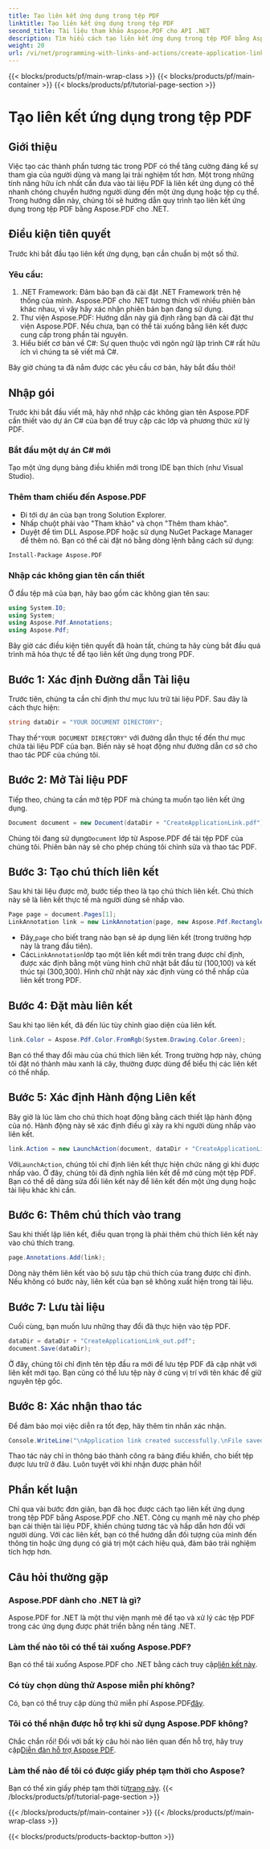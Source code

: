 ```yaml
---
title: Tạo liên kết ứng dụng trong tệp PDF
linktitle: Tạo liên kết ứng dụng trong tệp PDF
second_title: Tài liệu tham khảo Aspose.PDF cho API .NET
description: Tìm hiểu cách tạo liên kết ứng dụng trong tệp PDF bằng Aspose.PDF cho .NET. Hướng dẫn từng bước để tăng cường tính tương tác trong tệp PDF của bạn.
weight: 20
url: /vi/net/programming-with-links-and-actions/create-application-link/
---
```


{{< blocks/products/pf/main-wrap-class >}}
{{< blocks/products/pf/main-container >}}
{{< blocks/products/pf/tutorial-page-section >}}

# Tạo liên kết ứng dụng trong tệp PDF

## Giới thiệu

Việc tạo các thành phần tương tác trong PDF có thể tăng cường đáng kể sự tham gia của người dùng và mang lại trải nghiệm tốt hơn. Một trong những tính năng hữu ích nhất cần đưa vào tài liệu PDF là liên kết ứng dụng có thể nhanh chóng chuyển hướng người dùng đến một ứng dụng hoặc tệp cụ thể. Trong hướng dẫn này, chúng tôi sẽ hướng dẫn quy trình tạo liên kết ứng dụng trong tệp PDF bằng Aspose.PDF cho .NET.

## Điều kiện tiên quyết

Trước khi bắt đầu tạo liên kết ứng dụng, bạn cần chuẩn bị một số thứ. 

### Yêu cầu:
1. .NET Framework: Đảm bảo bạn đã cài đặt .NET Framework trên hệ thống của mình. Aspose.PDF cho .NET tương thích với nhiều phiên bản khác nhau, vì vậy hãy xác nhận phiên bản bạn đang sử dụng.
2. Thư viện Aspose.PDF: Hướng dẫn này giả định rằng bạn đã cài đặt thư viện Aspose.PDF. Nếu chưa, bạn có thể tải xuống bằng liên kết được cung cấp trong phần tài nguyên. 
3. Hiểu biết cơ bản về C#: Sự quen thuộc với ngôn ngữ lập trình C# rất hữu ích vì chúng ta sẽ viết mã C#.

Bây giờ chúng ta đã nắm được các yêu cầu cơ bản, hãy bắt đầu thôi!

## Nhập gói

Trước khi bắt đầu viết mã, hãy nhớ nhập các không gian tên Aspose.PDF cần thiết vào dự án C# của bạn để truy cập các lớp và phương thức xử lý PDF.

### Bắt đầu một dự án C# mới
Tạo một ứng dụng bảng điều khiển mới trong IDE bạn thích (như Visual Studio).

### Thêm tham chiếu đến Aspose.PDF
- Đi tới dự án của bạn trong Solution Explorer.
- Nhấp chuột phải vào "Tham khảo" và chọn "Thêm tham khảo".
- Duyệt để tìm DLL Aspose.PDF hoặc sử dụng NuGet Package Manager để thêm nó. Bạn có thể cài đặt nó bằng dòng lệnh bằng cách sử dụng:
```bash
Install-Package Aspose.PDF
```

### Nhập các không gian tên cần thiết
Ở đầu tệp mã của bạn, hãy bao gồm các không gian tên sau:
```csharp
using System.IO;
using System;
using Aspose.Pdf.Annotations;
using Aspose.Pdf;
```

Bây giờ các điều kiện tiên quyết đã hoàn tất, chúng ta hãy cùng bắt đầu quá trình mã hóa thực tế để tạo liên kết ứng dụng trong PDF.

## Bước 1: Xác định Đường dẫn Tài liệu

Trước tiên, chúng ta cần chỉ định thư mục lưu trữ tài liệu PDF. Sau đây là cách thực hiện:

```csharp
string dataDir = "YOUR DOCUMENT DIRECTORY";
```

 Thay thế`"YOUR DOCUMENT DIRECTORY"` với đường dẫn thực tế đến thư mục chứa tài liệu PDF của bạn. Biến này sẽ hoạt động như đường dẫn cơ sở cho thao tác PDF của chúng tôi.

## Bước 2: Mở Tài liệu PDF

Tiếp theo, chúng ta cần mở tệp PDF mà chúng ta muốn tạo liên kết ứng dụng.

```csharp
Document document = new Document(dataDir + "CreateApplicationLink.pdf");
```

 Chúng tôi đang sử dụng`Document` lớp từ Aspose.PDF để tải tệp PDF của chúng tôi. Phiên bản này sẽ cho phép chúng tôi chỉnh sửa và thao tác PDF.

## Bước 3: Tạo chú thích liên kết

Sau khi tài liệu được mở, bước tiếp theo là tạo chú thích liên kết. Chú thích này sẽ là liên kết thực tế mà người dùng sẽ nhấp vào.

```csharp
Page page = document.Pages[1];
LinkAnnotation link = new LinkAnnotation(page, new Aspose.Pdf.Rectangle(100, 100, 300, 300));
```

-  Đây,`page` cho biết trang nào bạn sẽ áp dụng liên kết (trong trường hợp này là trang đầu tiên).
-  Các`LinkAnnotation`lớp tạo một liên kết mới trên trang được chỉ định, được xác định bằng một vùng hình chữ nhật bắt đầu từ (100,100) và kết thúc tại (300,300). Hình chữ nhật này xác định vùng có thể nhấp của liên kết trong PDF.

## Bước 4: Đặt màu liên kết

Sau khi tạo liên kết, đã đến lúc tùy chỉnh giao diện của liên kết.

```csharp
link.Color = Aspose.Pdf.Color.FromRgb(System.Drawing.Color.Green);
```

Bạn có thể thay đổi màu của chú thích liên kết. Trong trường hợp này, chúng tôi đặt nó thành màu xanh lá cây, thường được dùng để biểu thị các liên kết có thể nhấp.

## Bước 5: Xác định Hành động Liên kết

Bây giờ là lúc làm cho chú thích hoạt động bằng cách thiết lập hành động của nó. Hành động này sẽ xác định điều gì xảy ra khi người dùng nhấp vào liên kết.

```csharp
link.Action = new LaunchAction(document, dataDir + "CreateApplicationLink.pdf");
```

 Với`LaunchAction`, chúng tôi chỉ định liên kết thực hiện chức năng gì khi được nhấp vào. Ở đây, chúng tôi đã định nghĩa liên kết để mở cùng một tệp PDF. Bạn có thể dễ dàng sửa đổi liên kết này để liên kết đến một ứng dụng hoặc tài liệu khác khi cần.

## Bước 6: Thêm chú thích vào trang

Sau khi thiết lập liên kết, điều quan trọng là phải thêm chú thích liên kết này vào chú thích trang.

```csharp
page.Annotations.Add(link);
```

Dòng này thêm liên kết vào bộ sưu tập chú thích của trang được chỉ định. Nếu không có bước này, liên kết của bạn sẽ không xuất hiện trong tài liệu.

## Bước 7: Lưu tài liệu

Cuối cùng, bạn muốn lưu những thay đổi đã thực hiện vào tệp PDF.

```csharp
dataDir = dataDir + "CreateApplicationLink_out.pdf";
document.Save(dataDir);
```

Ở đây, chúng tôi chỉ định tên tệp đầu ra mới để lưu tệp PDF đã cập nhật với liên kết mới tạo. Bạn cũng có thể lưu tệp này ở cùng vị trí với tên khác để giữ nguyên tệp gốc.

## Bước 8: Xác nhận thao tác

Để đảm bảo mọi việc diễn ra tốt đẹp, hãy thêm tin nhắn xác nhận.

```csharp
Console.WriteLine("\nApplication link created successfully.\nFile saved at " + dataDir);
```

Thao tác này chỉ in thông báo thành công ra bảng điều khiển, cho biết tệp được lưu trữ ở đâu. Luôn tuyệt vời khi nhận được phản hồi!

## Phần kết luận

Chỉ qua vài bước đơn giản, bạn đã học được cách tạo liên kết ứng dụng trong tệp PDF bằng Aspose.PDF cho .NET. Công cụ mạnh mẽ này cho phép bạn cải thiện tài liệu PDF, khiến chúng tương tác và hấp dẫn hơn đối với người dùng. Với các liên kết, bạn có thể hướng dẫn đối tượng của mình đến thông tin hoặc ứng dụng có giá trị một cách hiệu quả, đảm bảo trải nghiệm tích hợp hơn.

## Câu hỏi thường gặp

### Aspose.PDF dành cho .NET là gì?  
Aspose.PDF for .NET là một thư viện mạnh mẽ để tạo và xử lý các tệp PDF trong các ứng dụng được phát triển bằng nền tảng .NET.

### Làm thế nào tôi có thể tải xuống Aspose.PDF?  
 Bạn có thể tải xuống Aspose.PDF cho .NET bằng cách truy cập[liên kết này](https://releases.aspose.com/pdf/net/).

### Có tùy chọn dùng thử Aspose miễn phí không?  
 Có, bạn có thể truy cập dùng thử miễn phí Aspose.PDF[đây](https://releases.aspose.com/).

### Tôi có thể nhận được hỗ trợ khi sử dụng Aspose.PDF không?  
 Chắc chắn rồi! Đối với bất kỳ câu hỏi nào liên quan đến hỗ trợ, hãy truy cập[Diễn đàn hỗ trợ Aspose PDF](https://forum.aspose.com/c/pdf/10).

### Làm thế nào để tôi có được giấy phép tạm thời cho Aspose?  
 Bạn có thể xin giấy phép tạm thời từ[trang này](https://purchase.aspose.com/temporary-license/).
{{< /blocks/products/pf/tutorial-page-section >}}

{{< /blocks/products/pf/main-container >}}
{{< /blocks/products/pf/main-wrap-class >}}

{{< blocks/products/products-backtop-button >}}
